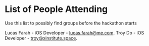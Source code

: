 # List of People Attending
Use this list to possibly find groups before the hackathon starts

 Lucas Farah - iOS Developer - lucas.farah@me.com.
 Troy Do - iOS Developer - troy@xinstitute.space.
 
